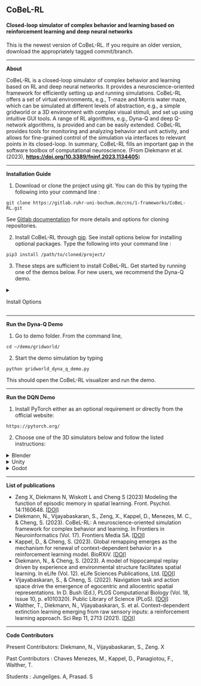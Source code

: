 ## **CoBeL-RL** ##
#### Closed-loop simulator of complex behavior and learning based on reinforcement learning and deep neural networks ####

This is the newest version of CoBeL-RL.
If you require an older version, download the appropriately tagged commit/branch.

------------------------------------------------------
**About**

CoBeL-RL is a closed-loop simulator of complex behavior and learning based on RL and deep neural networks. It provides a neuroscience-oriented framework for efficiently setting up and running simulations. CoBeL-RL offers a set of virtual environments, e.g., T-maze and Morris water maze, which can be simulated at different levels of abstraction, e.g., a simple gridworld or a 3D environment with complex visual stimuli, and set up using intuitive GUI tools. A range of RL algorithms, e.g., Dyna-Q and deep Q-network algorithms, is provided and can be easily extended. CoBeL-RL provides tools for monitoring and analyzing behavior and unit activity, and allows for fine-grained control of the simulation via interfaces to relevant points in its closed-loop. In summary, CoBeL-RL fills an important gap in the software toolbox of computational neuroscience.
(From Diekmann et al. (2023), **https://doi.org/10.3389/fninf.2023.1134405**)

-----------------------------------------------------------
**Installation Guide**

1. Download or clone the project using git. You can do this by typing the following into your command line : 

`git clone https://gitlab.ruhr-uni-bochum.de/cns/1-frameworks/CoBeL-RL.git` 

See [Gitlab documentation](https://docs.gitlab.com/ee/gitlab-basics/start-using-git.html#clone-a-repository) for more details and options for cloning repositories.

2. Install CoBeL-RL through [pip](https://pypi.org/project/pip/). See install options below for installing optional packages.
Type the following into your command line : 

`pip3 install /path/to/cloned/project/`


3. These steps are sufficient to install CoBeL-RL. Get started by running one of the demos below. For new users, we recommend the Dyna-Q demo.

<details></summary>
<summary>

Install Options
</summary>

* If you intend to use Keras-RL agents install with the option:

`[keras-rl]`

* If you intend to use CoBeL-RL's Deep RL agents install with the option:

`[tensorflow]`

`[torch]`

* If you intend to use Unity environments install with the option:

`[unity]`

</details>

--------------------------------------------------------------------------------

**Run the Dyna-Q Demo**

1. Go to demo folder. From the command line, 

`cd ~/demo/gridworld/`

2.  Start the demo simulation by typing

`python gridworld_dyna_q_demo.py`

This should open the CoBeL-RL visualizer and run the demo.

-----------------------------------------------------------------------------------

**Run the DQN Demo**

1.  Install PyTorch either as an optional requirement or directly from the official website:

`https://pytorch.org/`

2.  Choose one of the 3D simulators below and follow the listed instructions:

<details></summary>
<summary>
Blender
</summary>


1. Download and install [Blender2.79b](https://download.blender.org/release/Blender2.79/)

You will need to set up an environment variable for the Blender path to run the demos.

`export BLENDER_EXECUTABLE_PATH="/path/to/blender2.79b/"`

Alternatively, you can set the variable manually in Python before running the script.

`import os`

`os.environ['BLENDER_EXECUTABLE_PATH'] = '/path/to/blender2.79b/'`

Note : If you plan to use the framework more than once, it is useful to set this variable permanently. On Linux distributions, you can do this by editing the .bashrc file. 

2. Go to demo folder

`cd ~/demo/simple_grid_graph_demo/`

3. Start the demo simulation:

`python simple_grid_graph_demo.py`

**Note: The Blender path can also be passed as a parameter to the Blender frontend module. For your own simulations it is therefore not necessary to set a permanent variable.**

</details>


<details>

<summary>
Unity
</summary>


You have two options to run a demo.

1. You can use the precompiled versions of the unity environments.
    
    You have to set a system variable named 'UNITY_ENVIRONMENT_EXECUTABLE' to the path of the downloaded environments
    
    > export UNITY_ENVIRONMENT_EXECUTABLE=PATH_TO_ENV_EXEC
    
    and run the unity_demo.py in the demo/unity_demo folder
    
    > python3 demo/unity_demo/unity_demo.py
        
2. To build the environments yourself and custom environments do the following:

    * you need to download and install the 'Unity Hub': **https://docs.unity3d.com/Manual/GettingStartedInstallingHub.html**
    
    * the adapted version of mlagents: **https://ruhr-uni-bochum.sciebo.de/s/8GUszMEC7LgzS7V**
    
    * and the unitypackage for the environments: **https://ruhr-uni-bochum.sciebo.de/s/gdphysRY1P7pAyT**
    
    * the unitypackage is also available in the git folder: **environments/environments_unity/source/unity_environments.unitypackage**
    
    Then you set up a new project with unity. See: **https://docs.unity3d.com/560/Documentation/Manual/GettingStarted.html**
    
    To import the 'mlagents' framework into your project you select the 'Window/PackageManager' menu item in the editor, 
    then choose 'Add Package From Disk' in the top left corner and open the 'package.json' in the 'ml-agents/com.unity.ml-agents' folder.
    
    To import the environments you select the menu item 'Assets/Import Package/Custom Package' in the editor and open the 
    'unity_resources.unitypackage' you downloaded.

3. The other option is to connect the interface directly with the Unity editor.
    
    You start training an environment by opening a scene in the 'Assets/Scenes' folder with the 'Project Explorer' of the editor, 
    running the unity_demo.py first and pressing the 'Play' button at the top of the editor screen.
    
    **Note: the demo tries to do option 1) automatically when 'UNITY_ENVIRONMENT_EXECUTABLE' variable is set.**
    
 </details> 

 
 <details>

<summary>
Godot
</summary>


1. Download the Godot build (build contains executables for Linux and Windows).

`https://ruhr-uni-bochum.sciebo.de/s/dSGaGtflsNTqYRW`

2. You will need to set up an environment variable for the Godot path to run the demos.

`export GODOT_EXECUTABLE_PATH="/path/to/godot/"`

3. Alternatively, you can set the variable manually in Python before running the script.

`import os`

`os.environ['GODOT_EXECUTABLE_PATH'] = '/path/to/godot/'`
    
4. Go to demo folder.

`cd ~/demo/godot/`

5. Start the demo simulation:

`python godot_demo_grid_graph.py`

**Note: The Godot path can also be passed as a parameter to the Godot frontend module. For your own simulations it is therefore not necessary to set a permanent variable.**
  
 </details>
 
-------------------------------------------------------------------------------------------

**List of publications**

* Zeng X, Diekmann N, Wiskott L and Cheng S (2023) Modeling the function of episodic memory in spatial learning. Front. Psychol. 14:1160648. [[DOI]]( https://doi.org/10.3389/fpsyg.2023.1160648)
* Diekmann, N., Vijayabaskaran, S., Zeng, X., Kappel, D., Menezes, M. C., & Cheng, S. (2023). CoBeL-RL: A neuroscience-oriented simulation framework for complex behavior and learning. In Frontiers in Neuroinformatics (Vol. 17). Frontiers Media SA. [[DOI]](https://doi.org/10.3389/fninf.2023.1134405)
* Kappel, D., & Cheng, S. (2023). Global remapping emerges as the mechanism for renewal of context-dependent behavior in a reinforcement learning model. BioRXiV. [[DOI]](https://doi.org/10.1101/2023.10.27.564433) 
* Diekmann, N., & Cheng, S. (2023). A model of hippocampal replay driven by experience and environmental structure facilitates spatial learning. In eLife (Vol. 12). eLife Sciences Publications, Ltd. [[DOI]](https://doi.org/10.7554/elife.82301) 
* Vijayabaskaran, S., & Cheng, S. (2022). Navigation task and action space drive the emergence of egocentric and allocentric spatial representations. In D. Bush (Ed.), PLOS Computational Biology (Vol. 18, Issue 10, p. e1010320). Public Library of Science (PLoS). [[DOI]](https://doi.org/10.1371/journal.pcbi.1010320) 
* Walther, T., Diekmann, N., Vijayabaskaran, S. et al. Context-dependent extinction learning emerging from raw sensory inputs: a reinforcement learning approach. Sci Rep 11, 2713 (2021). [[DOI]](https://doi.org/10.1038/s41598-021-81157-z) 

--------------------------------------------------------------------------------------------
**Code Contributors**

Present Contributors: Diekmann, N., Vijayabaskaran, S., Zeng. X

Past Contributors : Chaves Menezes, M., Kappel, D., Panagiotou, F., Walther, T.

Students : Jungeilges. A, Prasad. S
